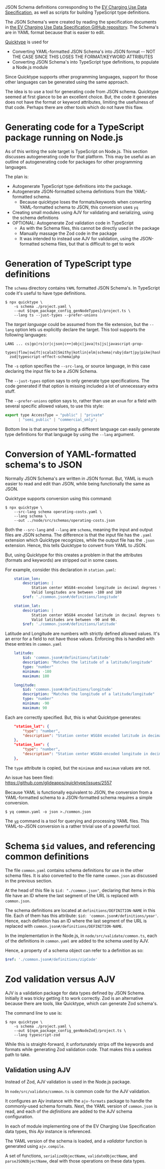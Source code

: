 JSON Schema definitions corresponding to the [EV Charging Use Data Specification](https://evchargingspec.org/), as well as scripts for building TypeScript type definitions.

The JSON Schema's were created by reading the specification documents in [the EV Charging Use Data Specification GitHub repository](https://github.com/AtlasPublicPolicy/charging-use-spec).  The Schema's are in YAML format because that is easier to edit.

[Quicktype](https://quicktype.io/) is used for

* Converting YAML-formatted JSON Schema's into JSON format -- NOT THE CASE SINCE THIS LOSES THE FORMAT/KEYWORD ATTRIBUTES
* Converting JSON Schema's into TypeScript type definitions, to populate a Node.js module

Since Quicktype supports other programming languages, support for those other languages can be generated using the same approach.

The idea is to use a tool for generating code from JSON schema.  Quicktype seemed at first glance to be an excellent choice.  But, the code it generates does not have the format or keyword attributes, limiting the usefulness of that code.  Perhaps there are other tools which do not have this flaw.

# Generating code for a TypeScript package running on Node.js

As of this writing the sole target is TypeScript on Node.js.  This section discusses autogenerating code for that platform.  This may be useful as an outline of autogenerating code for packages for other programming languages.

The plan is:

* Autogenerate TypeScript type definitions into the package.
* Autogenerate JSON-formatted schema definitions from the YAML-formatted schema.
    * Because quicktype loses the formats/keywords when converting YAML-formatted schema to JSON, this conversion uses `yq`
* Creating small modules using AJV for validating and serializing, using the schema definitions
* OPTIONAL: Autogenerate Zod validation code in TypeScript
    * As with the Schema files, this cannot be directly used in the package
    * Manually massage the Zod code in the package
    * It was intended to instead use AJV for validation, using the JSON-formatted schema files, but that is difficult to get to work


# Generation of TypeScript type definitions

The `schema` directory contains `YAML` formatted JSON Schema's.  In TypeScript code it's useful to have type definitions.

```shell
$ npx quicktype \
    -s schema ./project.yaml \
    --out ${npm_package_config_genNodeTypes}/project.ts \
    --lang ts --just-types --prefer-unions
```

The _target language_ could be assumed from the file extension, but the `--lang` option lets us explicitly declare the target.  This tool supports the following languages:

```
LANG ... cs|go|rs|cr|cjson|c++|objc|java|ts|js|javascript-prop-               
  types|flow|swift|scala3|Smithy|kotlin|elm|schema|ruby|dart|py|pike|haskell|typescript- 
  zod|typescript-effect-schema|php
```

The `-s` option specifies the `--src-lang`, or source language, in this case declaring the input file to be a JSON Schema.

The `--just-types` option says to only generate type specifications.  The code generated if that option is missing included a lot of unnecessary extra stuff.

The `--prefer-unions` option says to, rather than use an `enum` for a field with several specific allowed values, to use this style:

```js
export type AccessType = "public" | "private"
      | "semi_public" | "commercial_only";
```

Bottom line is that anyone targeting a different language can easily generate type definitions for that language by using the `--lang` argument.

# Conversion of YAML-formatted schema's to JSON

Normally JSON Schema's are written in JSON format.  But, YAML is much easier to read and edit than JSON, while being functionally the same as JSON.

Quicktype supports conversion using this command:

```shell
$ npx quicktype \
    --src-lang schema operating-costs.yaml \
    --lang schema \
    --out ../node/src/schemas/operating-costs.json
```

Both the `--src-lang` and `--lang` are `schema`, meaning the input and output files are JSON schema.  The difference is that the input file has the `.yaml` extension which Quicktype recognizes, while the output file has the `.json` extension.  Hence, this tells Quicktype to convert from YAML to JSON.

But, using Quicktype for this creates a problem in that the attributes (formats and keywords) are stripped out in some cases.

For example, consider this declaration in `station.yaml`:

```yaml
    station_lon:
        description: |
            Station center WSG84-encoded longitude in decimal degrees to at least 4 decimal places.
            Valid longitudes are between -180 and 180
        $ref: './common.json#/definitions/longitude'

    station_lat:
        description: |
            Station center WSG84 encoded latitude in decimal degrees to at least 4 decimal places.
            Valid latitudes are between -90 and 90.
        $ref: './common.json#/definitions/latitude'
```

Latitude and Longitude are numbers with strictly defined allowed values.  It's an error for a field to not have those values.  Enforcing this is handled with these entries in `common.yaml`

```yaml
    latitude:
        $id: 'common.json#/definitions/latitude'
        description: "Matches the latitude of a latitude/longitude"
        type: "number"
        minimum: -180
        maximum: 180

    longitude:
        $id: 'common.json#/definitions/longitude'
        description: "Matches the longitude of a latitude/longitude"
        type: "number"
        minimum: -90
        maximum: 90
```

Each are correctly specified.  But, this is what Quicktype generates:

```json
    "station_lat": {
        "type": "number",
        "description": "Station center WSG84 encoded latitude in decimal degrees to at least 4 decimal places.\nValid latitudes are between -90 and 90.\n\nMatches the latitude of a latitude/longitude"
    },
    "station_lon": {
        "type": "number",
        "description": "Station center WSG84-encoded longitude in decimal degrees to at least 4 decimal places.\nValid longitudes are between -180 and 180\n\nMatches the longitude of a latitude/longitude"
    },
```

The `type` attribute is copied, but the `minimum` and `maximum` values are not.

An issue has been filed: https://github.com/glideapps/quicktype/issues/2557

Because YAML is functionally equivalent to JSON, the conversion from a YAML-formatted schema to a JSON-formatted schema requires a simple conversion.

```shell
$ yq common.yaml -o json >./common.json
```

The [`yq`](https://github.com/mikefarah/yq) command is a tool for querying and processing YAML files.  This YAML-to-JSON conversion is a rather trivial use of a powerful tool.

# Schema `$id` values, and referencing common definitions

The file `common.yaml` contains schema definitions for use in the other schema files.  It is also converted to the file name `common.json` as discussed in the previous section.

At the head of this file is `$id: "./common.json"`, declaring that items in this file have an ID where the last segment of the URL is replaced with `common.json`.

The schema definitions are located at `definitions/DEFINITION-NAME` in this file.  Each of them has this attribute:  `$id: 'common.json#/definitions/year'`.  Hence, each definition has an ID where the last segment of the URL is replaced with `common.json#/definitions/DEFINITION-NAME`.

In the implementation in the Node.js, in `node/src/validate/common.ts`, each of the definitions in `common.yaml` are added to the schema used by AJV.

Hence, a property of a schema object can refer to a definition as so:

```yaml
$ref: './common.json#/definitions/zipCode'
```

# Zod validation versus AJV

AJV is a validation package for data types defined by JSON Schema.  Initially it was tricky getting it to work correctly.  Zod is an alternative because there are tools, like Quicktype, which can generate Zod schema's.

The command line to use is:

```shell
$ npx quicktype \
    -s schema ./project.yaml \
    --out ${npm_package_config_genNodeZod}/project.ts \
    --lang typescript-zod
```

While this is straight-forward, it unfortunately strips off the keywords and formats while generating Zod validation code.  That makes this a useless path to take.

## Validation using AJV

Instead of Zod, AJV validation is used in the Node.js package.

In `node/src/validate/common.ts` is common code for the AJV validation.

It configures an Ajv instance with the `ajv-formats` package to handle the commonly-used schema formats.  Next, the YAML version of `common.json` is read, and each of the _definitions_ are added to the AJV schema configuration.

In each of module implementing one of the EV Charging Use Specification data types, this Ajv instance is referenced.

The YAML version of the schema is loaded, and a _validator_ function is generated using `ajv.compile`.

A set of functions, `serializeObjectName`, `validateObjectName`, and `parseJSONObjectName`, deal with those operations on these data types.







